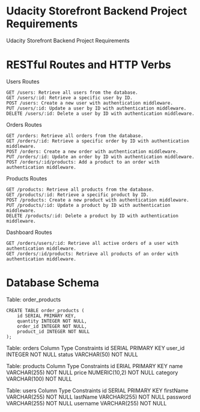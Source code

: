 # Udacity Storefront Backend Project Requirements
Udacity Storefront Backend Project Requirements

# RESTful Routes and HTTP Verbs

Users Routes

    GET /users: Retrieve all users from the database.
    GET /users/:id: Retrieve a specific user by ID.
    POST /users: Create a new user with authentication middleware.
    PUT /users/:id: Update a user by ID with authentication middleware.
    DELETE /users/:id: Delete a user by ID with authentication middleware.

Orders Routes

    GET /orders: Retrieve all orders from the database.
    GET /orders/:id: Retrieve a specific order by ID with authentication middleware.
    POST /orders: Create a new order with authentication middleware.
    PUT /orders/:id: Update an order by ID with authentication middleware.
    POST /orders/:id/products: Add a product to an order with authentication middleware.

Products Routes

    GET /products: Retrieve all products from the database.
    GET /products/:id: Retrieve a specific product by ID.
    POST /products: Create a new product with authentication middleware.
    PUT /products/:id: Update a product by ID with authentication middleware.
    DELETE /products/:id: Delete a product by ID with authentication middleware.

Dashboard Routes

    GET /orders/users/:id: Retrieve all active orders of a user with authentication middleware.
    GET /orders/:id/products: Retrieve all products of an order with authentication middleware.

# Database Schema

Table: order_products

    CREATE TABLE order_products (
        id SERIAL PRIMARY KEY,
        quantity INTEGER NOT NULL,
        order_id INTEGER NOT NULL,
        product_id INTEGER NOT NULL
    );


Table: orders
Column	    Type	        Constraints
id	        SERIAL	        PRIMARY KEY
user_id	    INTEGER	        NOT NULL
status	    VARCHAR(50)	    NOT NULL


Table: products
Column	    Type	        Constraints
id	        ERIAL	        PRIMARY KEY
name	    VARCHAR(255)	NOT NULL
price	    NUMERIC(10,2)	NOT NULL
category	VARCHAR(100)	NOT NULL


Table: users
Column	    Type	        Constraints
id	        SERIAL	        PRIMARY KEY
firstName	VARCHAR(255)	NOT NULL
lastName	VARCHAR(255)	NOT NULL
password	VARCHAR(255)	NOT NULL
username	VARCHAR(255)	NOT NULL